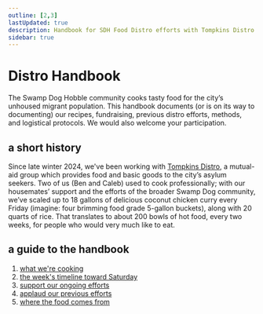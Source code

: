 ```yaml
---
outline: [2,3]
lastUpdated: true
description: Handbook for SDH Food Distro efforts with Tompkins Distro
sidebar: true
---
```


# Distro Handbook

The Swamp Dog Hobble community cooks tasty food for the city’s unhoused migrant population. This handbook documents (or is on its way to documenting) our recipes, fundraising, previous distro efforts, methods, and logistical protocols. We would also welcome your participation.

## a short history

Since late winter 2024, we've been working with [Tompkins Distro][tomkins-distro-instagram], a mutual-aid group which provides food and basic goods to the city’s asylum seekers. Two of us (Ben and Caleb) used to cook professionally; with our housemates’ support and the efforts of the broader Swamp Dog community, we’ve scaled up to 18 gallons of delicious coconut chicken curry every Friday (imagine: four brimming food grade 5-gallon buckets), along with 20 quarts of rice. That translates to about 200 bowls of hot food, every two weeks, for people who would very much like to eat.

## a guide to the handbook

1. [what we're cooking](./recipes/)
1. [the week's timeline toward Saturday](./logistics)
1. [support our ongoing efforts](./donate-volunteer)
1. [applaud our previous efforts](./chronicle)
1. [where the food comes from](./procurement)

[tomkins-distro-instagram]: (https://www.instagram.com/tompkins.distro/)
